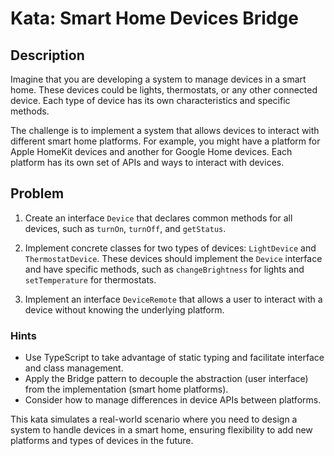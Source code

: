 # Kata: Smart Home Devices Bridge

## Description

Imagine that you are developing a system to manage devices in a smart home. These devices could be lights, thermostats, or any other connected device. Each type of device has its own characteristics and specific methods.

The challenge is to implement a system that allows devices to interact with different smart home platforms. For example, you might have a platform for Apple HomeKit devices and another for Google Home devices. Each platform has its own set of APIs and ways to interact with devices.

## Problem

1. Create an interface `Device` that declares common methods for all devices, such as `turnOn`, `turnOff`, and `getStatus`.

2. Implement concrete classes for two types of devices: `LightDevice` and `ThermostatDevice`. These devices should implement the `Device` interface and have specific methods, such as `changeBrightness` for lights and `setTemperature` for thermostats.

3. Implement an interface `DeviceRemote` that allows a user to interact with a device without knowing the underlying platform.

### Hints

- Use TypeScript to take advantage of static typing and facilitate interface and class management.
- Apply the Bridge pattern to decouple the abstraction (user interface) from the implementation (smart home platforms).
- Consider how to manage differences in device APIs between platforms.

This kata simulates a real-world scenario where you need to design a system to handle devices in a smart home, ensuring flexibility to add new platforms and types of devices in the future.
